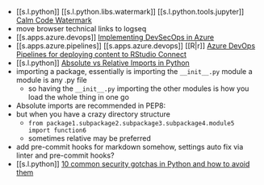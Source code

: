 
   
-  [[s.l.python]] [[s.l.python.libs.watermark]] [[s.l.python.tools.jupyter]] [Calm Code Watermark][1]
  -  move browser technical links to logseq
-  [[s.apps.azure.devops]] [Implementing DevSecOps in Azure][2]
-  [[s.apps.azure.pipelines]] [[s.apps.azure.devops]] [[R|r]] [Azure DevOps Pipelines for deploying content to RStudio Connect][3]
  -  [[s.l.python]] [Absolute vs Relative Imports in Python][4]
  - importing a package, essentially is importing the `__init__.py` module a module is any .py file
    - so having the `__init__.py` importing the other modules is how you load the whole thing in one go
  - Absolute imports are recommended in PEP8: 
  - but when you have a crazy directory structure
    - `from package1.subpackage2.subpackage3.subpackage4.module5 import function6`
    - sometimes relative may be preferred
-  add pre-commit hooks for markdown somehow, settings auto fix via linter and pre-commit hooks?
  -  [[s.l.python]] [10 common security gotchas in Python and how to avoid them][5]

[1]: https://calmcode.io/shorts/watermark.py.html
[2]: https://www.nearform.com/blog/getting-devsecops-right-in-azure/
[3]: https://medium.com/rstudio-connect-digest/azure-devops-pipelines-for-deploying-content-to-rstudio-connect-e992f49103b6
[4]: https://realpython.com/absolute-vs-relative-python-imports/
[5]: https://hackernoon.com/10-common-security-gotchas-in-python-and-how-to-avoid-them-e19fbe265e03
